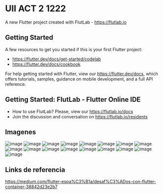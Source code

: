 # UII ACT 2 1222

A new Flutter project created with FlutLab - https://flutlab.io

## Getting Started

A few resources to get you started if this is your first Flutter project:

- https://flutter.dev/docs/get-started/codelab
- https://flutter.dev/docs/cookbook

For help getting started with Flutter, view our
https://flutter.dev/docs, which offers tutorials,
samples, guidance on mobile development, and a full API reference.

## Getting Started: FlutLab - Flutter Online IDE

- How to use FlutLab? Please, view our https://flutlab.io/docs
- Join the discussion and conversation on https://flutlab.io/residents

## Imagenes
![image](https://github.com/AngelManuelGomezHernandez/act2_propiedades1222/assets/143548268/c70d9fc6-6adc-411d-adf6-bbfc5db06b15)
![image](https://github.com/AngelManuelGomezHernandez/act2_propiedades1222/assets/143548268/58544e41-827c-4c82-a1d1-d2f4ae096040)
![image](https://github.com/AngelManuelGomezHernandez/act2_propiedades1222/assets/143548268/2b3912e2-0cac-441f-86e1-6c33737ced37)
![image](https://github.com/AngelManuelGomezHernandez/act2_propiedades1222/assets/143548268/2e343a56-7d83-464d-a6c0-283186600155)
![image](https://github.com/AngelManuelGomezHernandez/act2_propiedades1222/assets/143548268/4322259e-58e8-478c-814c-0a58daf892c2)
![image](https://github.com/AngelManuelGomezHernandez/act2_propiedades1222/assets/143548268/fdcf7e9d-525e-4ffd-aef2-a182b07e76ab)
![image](https://github.com/AngelManuelGomezHernandez/act2_propiedades1222/assets/143548268/2f19530e-8665-4fff-a6ac-83d082df67f5)
![image](https://github.com/AngelManuelGomezHernandez/act2_propiedades1222/assets/143548268/a5fea193-b9a5-4e72-bcab-738dff2a388f)
![image](https://github.com/AngelManuelGomezHernandez/act2_propiedades1222/assets/143548268/d416a3f9-b54d-4a55-aa0b-85ef1e9d407e)
![image](https://github.com/AngelManuelGomezHernandez/act2_propiedades1222/assets/143548268/698a8599-973a-4d6a-8756-7faefb9f54da)
![image](https://github.com/AngelManuelGomezHernandez/act2_propiedades1222/assets/143548268/d976ecb4-d13b-4c34-b7cb-5948727f893f)
![image](https://github.com/AngelManuelGomezHernandez/act2_propiedades1222/assets/143548268/3454b1d5-36e3-4d1e-906f-3643ab1434ab)
![image](https://github.com/AngelManuelGomezHernandez/act2_propiedades1222/assets/143548268/105f8571-e7bf-4520-90a3-ddabdcd204cb)
![image](https://github.com/AngelManuelGomezHernandez/act2_propiedades1222/assets/143548268/6a9409c1-6c6d-4d22-843a-f7cb4446feed)
![image](https://github.com/AngelManuelGomezHernandez/act2_propiedades1222/assets/143548268/34feeae5-5d94-40ba-861b-735f15d4c6c0)
![image](https://github.com/AngelManuelGomezHernandez/act2_propiedades1222/assets/143548268/3250e827-89a0-4ab7-9670-5b82bc3eab29)
![image](https://github.com/AngelManuelGomezHernandez/act2_propiedades1222/assets/143548268/65f21d04-d556-42ac-ae90-4fd9076a191c)


## Links de referencia
https://medium.com/flutter-espa%C3%B1a/desaf%C3%ADos-con-flutter-container-38842d23e2b7

